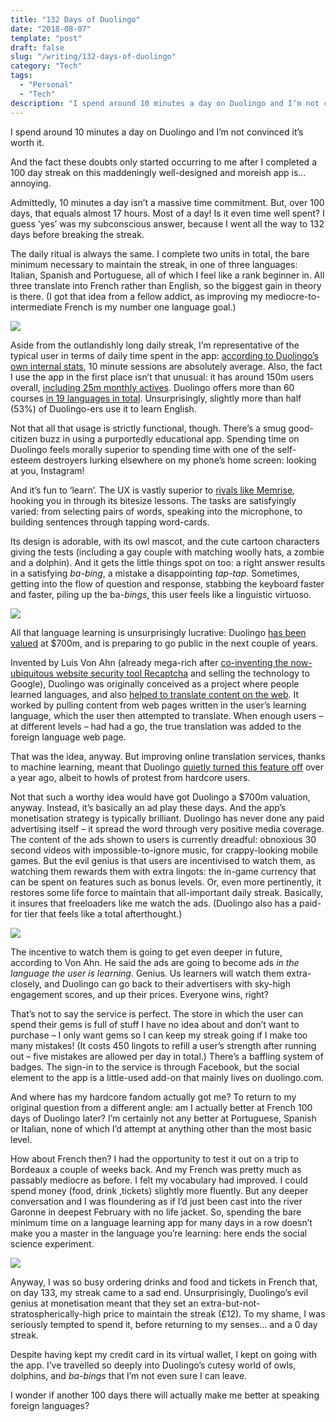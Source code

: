 ```yaml
---
title: "132 Days of Duolingo"
date: "2018-08-07"
template: "post"
draft: false
slug: "/writing/132-days-of-duolingo"
category: "Tech"
tags:
  - "Personal"
  - "Tech"
description: "I spend around 10 minutes a day on Duolingo and I’m not convinced it’s worth it. And the fact these doubts only started occurring to me after I completed a 100 day streak on this maddeningly well-designed and moreish app is… annoying."
---
```


I spend around 10 minutes a day on Duolingo and I’m not convinced it’s worth it.

And the fact these doubts only started occurring to me after I completed a 100 day streak on this maddeningly well-designed and moreish app is… annoying.

Admittedly, 10 minutes a day isn’t a massive time commitment. But, over 100 days, that equals almost 17 hours. Most of a day! Is it even time well spent? I guess ‘yes’ was my subconscious answer, because I went all the way to 132 days before breaking the streak.

The daily ritual is always the same. I complete two units in total, the bare minimum necessary to maintain the streak, in one of three languages: Italian, Spanish and Portuguese, all of which I feel like a rank beginner in. All three translate into French rather than English, so the biggest gain in theory is there. (I got that idea from a fellow addict, as improving my mediocre-to-intermediate French is my number one language goal.)

![](/media/132-days-of-duolingo-1.jpg)

Aside from the outlandishly long daily streak, I’m representative of the typical user in terms of daily time spent in the app: [according to Duolingo’s own internal stats](http://sponsorships.duolingo.com/), 10 minute sessions are absolutely average. Also, the fact I use the app in the first place isn’t that unusual: it has around 150m users overall, [including 25m monthly actives](https://techcrunch.com/2017/07/25/duolingo-raises-25m-at-a-700m-valuation/?ncid=rss&guccounter=1). Duolingo offers more than 60 courses [in 19 languages in total](http://making.duolingo.com/for-which-courses-do-students-make-the-most-progress). Unsurprisingly, slightly more than half (53%) of Duolingo-ers use it to learn English.

Not that all that usage is strictly functional, though. There’s a smug good-citizen buzz in using a purportedly educational app. Spending time on Duolingo feels morally superior to spending time with one of the self-esteem destroyers lurking elsewhere on my phone’s home screen: looking at you, Instagram!

And it’s fun to ‘learn’. The UX is vastly superior to [rivals like Memrise](https://www.memrise.com), hooking you in through its bitesize lessons. The tasks are satisfyingly varied: from selecting pairs of words, speaking into the microphone, to building sentences through tapping word-cards.

Its design is adorable, with its owl mascot, and the cute cartoon characters giving the tests (including a gay couple with matching woolly hats, a zombie and a dolphin). And it gets the little things spot on too: a right answer results in a satisfying *ba-bing*, a mistake a disappointing *tap-tap*. Sometimes, getting into the flow of question and response, stabbing the keyboard faster and faster, piling up the ba-*bings*, this user feels like a linguistic virtuoso.

![](/media/132-days-of-duolingo-2.jpg)

All that language learning is unsurprisingly lucrative: Duolingo [has been valued](http://uk.businessinsider.com/duolingo-luis-von-ahn-2018-4?utm_source=feedly&utm_medium=referral&r=US&IR=T) at $700m, and is preparing to go public in the next couple of years.

Invented by Luis Von Ahn (already mega-rich after [co-inventing the now-ubiquitous website security tool Recaptcha](https://en.wikipedia.org/wiki/ReCAPTCHA) and selling the technology to Google), Duolingo was originally conceived as a project where people learned languages, and also [helped to translate content on the web](https://www.newscientist.com/article/mg21328476.200-learn-a-language-translate-the-web/). It worked by pulling content from web pages written in the user’s learning language, which the user then attempted to translate. When enough users – at different levels – had had a go, the true translation was added to the foreign language web page.

That was the idea, anyway. But improving online translation services, thanks to machine learning, meant that Duolingo [quietly turned this feature off](https://forum.duolingo.com/comment/20364950) over a year ago, albeit to howls of protest from hardcore users.

Not that such a worthy idea would have got Duolingo a $700m valuation, anyway. Instead, it’s basically an ad play these days. And the app’s monetisation strategy is typically brilliant. Duolingo has never done any paid advertising itself – it spread the word through very positive media coverage. The content of the ads shown to users is currently dreadful: obnoxious 30 second videos with impossible-to-ignore music, for crappy-looking mobile games. But the evil genius is that users are incentivised to watch them, as watching them rewards them with extra lingots: the in-game currency that can be spent on features such as bonus levels. Or, even more pertinently, it restores some life force to maintain that all-important daily streak. Basically, it insures that freeloaders like me watch the ads. (Duolingo also has a paid-for tier that feels like a total afterthought.)

![](/media/132-days-of-duolingo-3.jpg)

The incentive to watch them is going to get even deeper in future, according to Von Ahn. He said the ads are going to become ads *in the language the user is learning*. Genius. Us learners will watch them extra-closely, and Duolingo can go back to their advertisers with sky-high engagement scores, and up their prices. Everyone wins, right?

That’s not to say the service is perfect. The store in which the user can spend their gems is full of stuff I have no idea about and don’t want to purchase – I only want gems so I can keep my streak going if I make too many mistakes! (It costs 450 lingots to refill a user’s strength after running out – five mistakes are allowed per day in total.) There’s a baffling system of badges. The sign-in to the service is through Facebook, but the social element to the app is a little-used add-on that mainly lives on duolingo.com.

And where has my hardcore fandom actually got me? To return to my original question from a different angle: am I actually better at French 100 days of Duolingo later? I’m certainly not any better at Portuguese, Spanish or Italian, none of which I’d attempt at anything other than the most basic level.

How about French then? I had the opportunity to test it out on a trip to Bordeaux a couple of weeks back. And my French was pretty much as passably mediocre as before. I felt my vocabulary had improved. I could spend money (food, drink ,tickets) slightly more fluently. But any deeper conversation and I was floundering as if I’d just been cast into the river Garonne in deepest February with no life jacket. So, spending the bare minimum time on a language learning app for many days in a row doesn’t make you a master in the language you’re learning: here ends the social science experiment.

![](/media/132-days-of-duolingo-4.jpg)

Anyway, I was so busy ordering drinks and food and tickets in French that, on day 133, my streak came to a sad end. Unsurprisingly, Duolingo’s evil genius at monetisation meant that they set an extra-but-not-stratospherically-high price to maintain the streak (£12). To my shame, I was seriously tempted to spend it, before returning to my senses… and a 0 day streak.

Despite having kept my credit card in its virtual wallet, I kept on going with the app. I’ve travelled so deeply into Duolingo’s cutesy world of owls, dolphins, and *ba-bings* that I’m not even sure I can leave.

I wonder if another 100 days there will actually make me better at speaking foreign languages?
